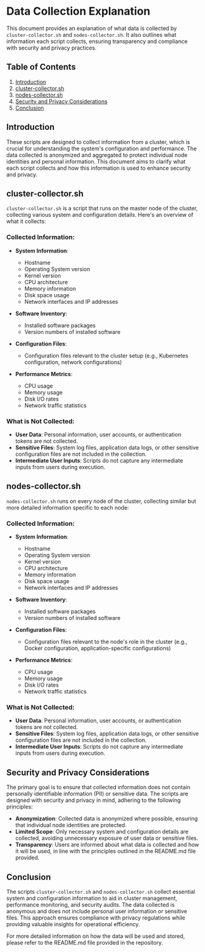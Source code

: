  # Data Collection Explanation

This document provides an explanation of what data is collected by `cluster-collector.sh` and `nodes-collector.sh`. It also outlines what information each script collects, ensuring transparency and compliance with security and privacy practices.

## Table of Contents
1. [Introduction](#introduction)
2. [cluster-collector.sh](#cluster-collectorsh)
3. [nodes-collector.sh](#nodes-collectorsh)
4. [Security and Privacy Considerations](#security-and-privacy-considerations)
5. [Conclusion](#conclusion)

## Introduction
These scripts are designed to collect information from a cluster, which is crucial for understanding the system's configuration and performance. The data collected is anonymized and aggregated to protect individual node identities and personal information. This document aims to clarify what each script collects and how this information is used to enhance security and privacy.

## cluster-collector.sh
`cluster-collector.sh` is a script that runs on the master node of the cluster, collecting various system and configuration details. Here's an overview of what it collects:

### Collected Information:
- **System Information**: 
  - Hostname
  - Operating System version
  - Kernel version
  - CPU architecture
  - Memory information
  - Disk space usage
  - Network interfaces and IP addresses
  
- **Software Inventory**:
  - Installed software packages
  - Version numbers of installed software
  
- **Configuration Files**:
  - Configuration files relevant to the cluster setup (e.g., Kubernetes configuration, network configurations)
  
- **Performance Metrics**:
  - CPU usage
  - Memory usage
  - Disk I/O rates
  - Network traffic statistics

### What is Not Collected:
- **User Data**: Personal information, user accounts, or authentication tokens are not collected.
- **Sensitive Files**: System log files, application data logs, or other sensitive configuration files are not included in the collection.
- **Intermediate User Inputs**: Scripts do not capture any intermediate inputs from users during execution.

## nodes-collector.sh
`nodes-collector.sh` runs on every node of the cluster, collecting similar but more detailed information specific to each node:

### Collected Information:
- **System Information**:
  - Hostname
  - Operating System version
  - Kernel version
  - CPU architecture
  - Memory information
  - Disk space usage
  - Network interfaces and IP addresses
  
- **Software Inventory**:
  - Installed software packages
  - Version numbers of installed software
  
- **Configuration Files**:
  - Configuration files relevant to the node's role in the cluster (e.g., Docker configuration, application-specific configurations)
  
- **Performance Metrics**:
  - CPU usage
  - Memory usage
  - Disk I/O rates
  - Network traffic statistics

### What is Not Collected:
- **User Data**: Personal information, user accounts, or authentication tokens are not collected.
- **Sensitive Files**: System log files, application data logs, or other sensitive configuration files are not included in the collection.
- **Intermediate User Inputs**: Scripts do not capture any intermediate inputs from users during execution.

## Security and Privacy Considerations
The primary goal is to ensure that collected information does not contain personally identifiable information (PII) or sensitive data. The scripts are designed with security and privacy in mind, adhering to the following principles:
- **Anonymization**: Collected data is anonymized where possible, ensuring that individual node identities are protected.
- **Limited Scope**: Only necessary system and configuration details are collected, avoiding unnecessary exposure of user data or sensitive files.
- **Transparency**: Users are informed about what data is collected and how it will be used, in line with the principles outlined in the README.md file provided.

## Conclusion
The scripts `cluster-collector.sh` and `nodes-collector.sh` collect essential system and configuration information to aid in cluster management, performance monitoring, and security audits. The data collected is anonymous and does not include personal user information or sensitive files. This approach ensures compliance with privacy regulations while providing valuable insights for operational efficiency.

For more detailed information on how the data will be used and stored, please refer to the README.md file provided in the repository.

